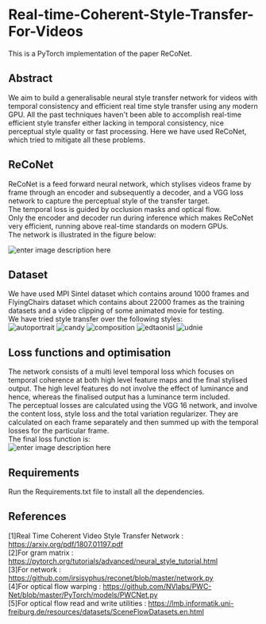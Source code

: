 # Real-time-Coherent-Style-Transfer-For-Videos
This is a PyTorch implementation of the paper ReCoNet.
## Abstract
We aim to build a generalisable neural style transfer network for videos with temporal consistency and efficient real time style transfer using any modern GPU. All the past techniques haven't been able to accomplish real-time efficient style transfer either lacking in temporal consistency, nice perceptual style quality or fast processing. Here we have used ReCoNet, which tried to mitigate all these problems.
## ReCoNet
ReCoNet is a feed forward neural network, which stylises videos frame by frame through an encoder and subsequently a decoder, and a VGG loss network to capture the perceptual style of the transfer target.<br>
The temporal loss is guided by occlusion masks and optical flow.<br>
Only the encoder and decoder run during inference which makes ReCoNet very efficient, running above real-time standards on modern GPUs.<br>
The network is illustrated in the figure below:<br>

![enter image description here](https://github.com/skq024/Real-time-Coherent-Style-Transfer-For-Videos/blob/master/network.png)
## Dataset
We have used MPI Sintel dataset which contains around 1000 frames and FlyingChairs dataset which contains about 22000 frames as the training datasets and a video clipping of some animated movie for testing.<br>
We have tried style transfer over the following styles:<br>
![autoportrait](https://github.com/skq024/Real-time-Coherent-Style-Transfer-For-Videos/blob/master/styles/autoportrait.jpg)
![candy](https://github.com/skq024/Real-time-Coherent-Style-Transfer-For-Videos/blob/master/styles/candy.jpg)
![composition](https://github.com/skq024/Real-time-Coherent-Style-Transfer-For-Videos/blob/master/styles/composition.jpg)
![edtaonisl](https://github.com/skq024/Real-time-Coherent-Style-Transfer-For-Videos/blob/master/styles/edtaonisl.jpg)
![udnie](https://github.com/skq024/Real-time-Coherent-Style-Transfer-For-Videos/blob/master/styles/udnie.jpg)
## Loss functions and optimisation
The network consists of a multi level temporal loss which focuses on temporal coherence at both high level feature maps and the final stylised output. The high level features do not involve the effect of luminance and hence, whereas the finalised output has a luminance term included.<br>
The perceptual losses are calculated using the VGG 16 network, and involve the content loss, style loss and the total variation regularizer. They are calculated on each frame separately and then summed up with the temporal losses for the particular frame.<br>
The final loss function is:<br>
![enter image description here](https://github.com/skq024/Real-time-Coherent-Style-Transfer-For-Videos/blob/master/finalloss.png)
## Requirements
Run the Requirements.txt file to install all the dependencies.
## References
[1]Real Time Coherent Video Style Transfer Network : https://arxiv.org/pdf/1807.01197.pdf <br>
[2]For gram matrix : https://pytorch.org/tutorials/advanced/neural_style_tutorial.html <br>
[3]For network : https://github.com/irsisyphus/reconet/blob/master/network.py <br>
[4]For optical flow warping : https://github.com/NVlabs/PWC-Net/blob/master/PyTorch/models/PWCNet.py<br>
[5]For optical flow read and write utilities : https://lmb.informatik.uni-freiburg.de/resources/datasets/SceneFlowDatasets.en.html
